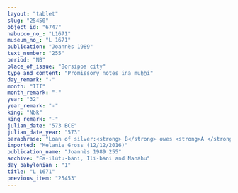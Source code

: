 ```yaml
---
layout: "tablet"
slug: "25450"
object_id: "6747"
nabucco_no_: "L1671"
museum_no_: "L 1671"
publication: "Joannès 1989"
text_number: "255"
period: "NB"
place_of_issue: "Borsippa city"
type_and_content: "Promissory notes ina muẖẖi"
day_remark: "-"
month: "III"
month_remark: "-"
year: "32"
year_remark: "-"
king: "Nbk"
king_remark: "-"
julian_date: "573 BCE"
julian_date_year: "573"
paraphrase: "Loan of silver:<strong> B</strong> owes <strong>A </strong>&frac12; mina of silver with 1/8 alloy (<em>bitqu</em>) per shekel, without interest (<em>qaqqadu</em>). The debt will bear an (yearly) interest of 7 &frac12; shekels of silver per mina (12.5% p.a.). 2 witnesses and the scribe.<br /> &nbsp;<br /> <strong>A</strong> = Nab&ucirc;-aplu-iddin/Nab&ucirc;-sālim//(Ea-)ilūtu-bāni; <strong>B</strong> = Nab&ucirc;-balāssu-iqbi/Bēl-ahhē-iddin//Kidin-S&icirc;n; Scribe = Nab&ucirc;-mukīn-zēri/Nab&ucirc;-nā&rsquo;id//Esagil-mansi<br /> &nbsp;<br /> &nbsp;"
imported: "Melanie Gross (12/12/2016)"
publication_name: "Joannès 1989 255"
archive: "Ea-ilūtu-bāni, Ilī-bāni and Nanāhu"
day_babylonian_: "1"
title: "L 1671"
previous_item: "25453"
---
```

